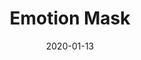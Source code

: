 ---
title: Emotion Mask
date: 2020-01-13
description:
    Allows wearer to express feelings through color using a sculptural glove with embedded tactile flex sensors. Exhibited at Boston Fashion Week. Custom circuitry and microcontroller embedded in glove.
layout: Project
link: 'https://www.bostonmagazine.com/fashion-style/2015/10/05/emerging-trends-boston-fashion-week/'
iframe: '<div style="padding: 56.25% 0 0 0; position: relative;"><iframe src="https://player.vimeo.com/video/305573522?color=F74E45&title=0&byline=0&portrait=0" style="position: absolute; top: 0; left: 0; width: 100%; height: 100%;" frameborder="0" webkitallowfullscreen mozallowfullscreen allowfullscreen></iframe></div><script src="https://player.vimeo.com/api/player.js"></script>'
tags:
    - design
    - fashion
    - electrical engineering
    - fabrication'
---